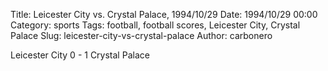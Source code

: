 Title: Leicester City vs. Crystal Palace, 1994/10/29
Date: 1994/10/29 00:00
Category: sports
Tags: football, football scores, Leicester City, Crystal Palace
Slug: leicester-city-vs-crystal-palace
Author: carbonero


Leicester City 0 - 1 Crystal Palace
